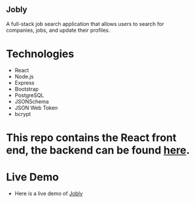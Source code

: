 ## Jobly

A full-stack job search application that allows users to search for companies, jobs, and update their profiles.

# Technologies
- React
- Node.js
- Express
- Bootstrap
- PostgreSQL
- JSONSchema
- JSON Web Token
- bcrypt

# This repo contains the React front end, the backend can be found <a href="https://github.com/celestekilgore/jobly-backend">here</a>.

# Live Demo
- Here is a live demo of <a href="https://job-ly.surge.sh/">Jobly</a>
